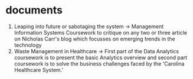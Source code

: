 # documents
1. Leaping into future or sabotaging the system -> Management Information Systems Coursework to critique on any two or three article on Nicholas Carr's blog which focusses on emerging trends in the technology 
2. Waste Management in Healthcare -> First part of the Data Analytics coursework is to present the basic Analytics overview and second part  coursework is to solve the business challenges faced by the 'Carolina Healthcare System.'
